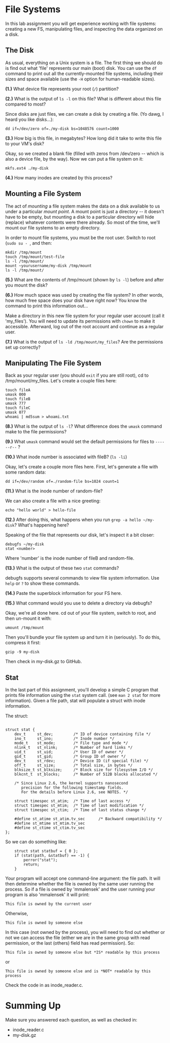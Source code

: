 # File Systems

In this lab assignment you will get experience working with file systems: creating a new FS, manipulating files, and inspecting the data organized on a disk.

## The Disk

As usual, everything on a Unix system is a file. The first thing we should do is find out what 'file' represents our main (boot) disk. You can use the `df` command to print out all the currently-mounted file systems, including their sizes and space available (use the `-H` option for human-readable sizes).

**(1.)** What device file represents your root (`/`) partition?

**(2.)** What is the output of `ls -l` on this file? What is different about this file compared to most?

Since disks are just files, we can create a disk by creating a file. (Yo dawg, I heard you like disks...):

```
dd if=/dev/zero of=./my-disk bs=1048576 count=1000
```

**(3.)** How big is this file, in megabytes? How long did it take to write this file to your VM's disk?

Okay, so we created a blank file (filled with zeros from /dev/zero -- which is also a device file, by the way). Now we can put a file system on it:

```
mkfs.ext4 ./my-disk
```

**(4.)** How many inodes are created by this process?


## Mounting a File System

The act of *mounting* a file system makes the data on a disk available to us under a particular *mount point*. A mount point is just a directory -- it doesn't have to be empty, but mounting a disk to a particular directory will hide (replace) whatever contents were there already. So most of the time, we'll mount our file systems to an empty directory.

In order to mount file systems, you must be the root user. Switch to root (`sudo su - `, and then:

```
mkdir /tmp/mount
touch /tmp/mount/test-file
ls -l /tmp/mount/
mount ~yourusername/my-disk /tmp/mount
ls -l /tmp/mount/
```

**(5.)** What are the contents of /tmp/mount (shown by `ls -l`) before and after you mount the disk?

**(6.)** How much space was used by creating the file system? In other words, how much free space does your disk have right now? You know the command to print this information out...

Make a directory in this new file system for your regular user account (call it 'my_files'). You will need to update its permissions with `chown` to make it accessible. Afterward, log out of the root account and continue as a regular user.

**(7.)** What is the output of `ls -ld /tmp/mount/my_files`? Are the permissions set up correctly?

## Manipulating The File System

Back as your regular user (you should `exit` if you are still root), cd to /tmp/mount/my_files. Let's create a couple files here:

```
touch fileA
umask 000
touch fileB
umask 777
touch fileC
umask 077
whoami | md5sum > whoami.txt
```

**(8.)** What is the output of `ls -l`? What difference does the `umask` command make to the file permissions?

**(9.)** What `umask` command would set the default permissions for files to `------r--` ?

**(10.)** What inode number is associated with fileB? (`ls -li`)

Okay, let's create a couple more files here. First, let's generate a file with some random data:

```
dd if=/dev/random of=./random-file bs=1024 count=1
```

**(11.)** What is the inode number of random-file?

We can also create a file with a nice greeting:

```
echo "hello world" > hello-file
```

**(12.)** After doing this, what happens when you run `grep -a hello ~/my-disk`? What's happening here?

Speaking of the file that represents our disk, let's inspect it a bit closer:

```
debugfs ~/my-disk
stat <number>
```

Where 'number' is the inode number of fileB and random-file.

**(13.)** What is the output of these two `stat` commands?

debugfs supports several commands to view file system information. Use `help` or `?` to show these commands.

**(14.)** Paste the superblock information for your FS here.

**(15.)** What command would you use to delete a directory via debugfs?

Okay, we're all done here. cd out of your file system, switch to root, and then un-mount it with:

```
umount /tmp/mount
```

Then you'll bundle your file system up and turn it in (seriously). To do this, compress it first:

```
gzip -9 my-disk
```

Then check in my-disk.gz to GitHub.

## Stat

In the last part of this assignment, you'll develop a simple C program that prints file information using the `stat` system call. (see `man 2 stat` for more information). Given a file path, stat will populate a struct with inode information.

The struct:

```

struct stat {
	dev_t     st_dev;         /* ID of device containing file */
	ino_t     st_ino;         /* Inode number */
	mode_t    st_mode;        /* File type and mode */
	nlink_t   st_nlink;       /* Number of hard links */
	uid_t     st_uid;         /* User ID of owner */
	gid_t     st_gid;         /* Group ID of owner */
	dev_t     st_rdev;        /* Device ID (if special file) */
	off_t     st_size;        /* Total size, in bytes */
	blksize_t st_blksize;     /* Block size for filesystem I/O */
	blkcnt_t  st_blocks;      /* Number of 512B blocks allocated */

	/* Since Linux 2.6, the kernel supports nanosecond
	   precision for the following timestamp fields.
	   For the details before Linux 2.6, see NOTES. */

	struct timespec st_atim;  /* Time of last access */
	struct timespec st_mtim;  /* Time of last modification */
	struct timespec st_ctim;  /* Time of last status change */

	#define st_atime st_atim.tv_sec      /* Backward compatibility */
	#define st_mtime st_mtim.tv_sec
	#define st_ctime st_ctim.tv_sec
};

```

So we can do something like:

```
    struct stat statbuf = { 0 };
    if (stat(path, &statbuf) == -1) {
        perror("stat");
        return;
    }
```

Your program will accept one command-line argument: the file path. It will then determine whether the file is owned by the same user running the process. So if a file is owned by 'mmalensek' and the user running your program is also 'mmalensek' it will print:

```
This file is owned by the current user
```

Otherwise,

```
This file is owned by someone else
```

In this case (not owned by the process), you will need to find out whether or not we can access the file (either we are in the same group with read permission, or the last (others) field has read permission). So:

```
This file is owned by someone else but *IS* readable by this process
```

or

```
This file is owned by someone else and is *NOT* readable by this process
```

Check the code in as inode_reader.c.


# Summing Up

Make sure you answered each question, as well as checked in:

* inode_reader.c
* my-disk.gz
